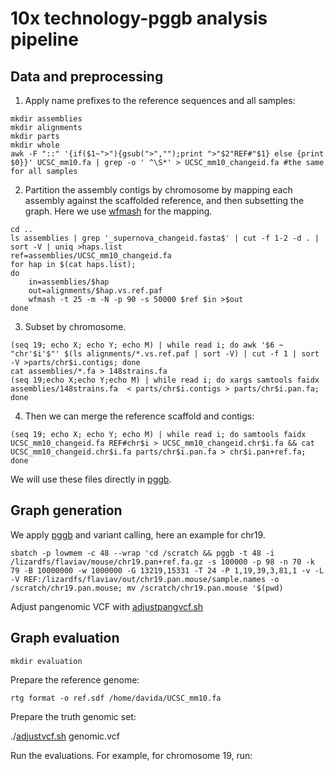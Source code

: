 # 10x technology-pggb analysis pipeline

## Data and preprocessing

1. Apply name prefixes to the reference sequences and all samples:
```
mkdir assemblies
mkdir alignments
mkdir parts
mkdir whole
awk -F "::" '{if($1~">"){gsub(">","");print ">"$2"REF#"$1} else {print $0}}' UCSC_mm10.fa | grep -o ' ^\S*' > UCSC_mm10_changeid.fa #the same for all samples
```

2. Partition the assembly contigs by chromosome by mapping each assembly against the scaffolded reference, and then subsetting the graph. Here we use [wfmash](https://github.com/ekg/wfmash) for the mapping.

```
cd ..
ls assemblies | grep '_supernova_changeid.fasta$' | cut -f 1-2 -d . | sort -V | uniq >haps.list
ref=assemblies/UCSC_mm10_changeid.fa
for hap in $(cat haps.list);
do
    in=assemblies/$hap
    out=alignments/$hap.vs.ref.paf
    wfmash -t 25 -m -N -p 90 -s 50000 $ref $in >$out
done

```

3. Subset by chromosome.

```
(seq 19; echo X; echo Y; echo M) | while read i; do awk '$6 ~ "chr'$i'$"' $(ls alignments/*.vs.ref.paf | sort -V) | cut -f 1 | sort -V >parts/chr$i.contigs; done
cat assemblies/*.fa > 148strains.fa
(seq 19;echo X;echo Y;echo M) | while read i; do xargs samtools faidx assemblies/148strains.fa  < parts/chr$i.contigs > parts/chr$i.pan.fa; done
```

4. Then we can merge the reference scaffold and contigs:

```
(seq 19; echo X; echo Y; echo M) | while read i; do samtools faidx UCSC_mm10_changeid.fa REF#chr$i > UCSC_mm10_changeid.chr$i.fa && cat UCSC_mm10_changeid.chr$i.fa parts/chr$i.pan.fa > chr$i.pan+ref.fa; done
```

We will use these files directly in [pggb](https://github.com/pangenome/pggb).


## Graph generation

We apply [pggb](https://github.com/pangenome/pggb) and variant calling, here an example for chr19.

```
sbatch -p lowmem -c 48 --wrap 'cd /scratch && pggb -t 48 -i /lizardfs/flaviav/mouse/chr19.pan+ref.fa.gz -s 100000 -p 98 -n 70 -k 79 -B 10000000 -w 1000000 -G 13219,15331 -T 24 -P 1,19,39,3,81,1 -v -L  -V REF:/lizardfs/flaviav/out/chr19.pan.mouse/sample.names -o /scratch/chr19.pan.mouse; mv /scratch/chr19.pan.mouse '$(pwd)
```
Adjust pangenomic VCF with [adjustpangvcf.sh](script/adjustpangvcf.sh)

## Graph evaluation
```
mkdir evaluation
```
Prepare the reference genome:
```
rtg format -o ref.sdf /home/davida/UCSC_mm10.fa
```
Prepare the truth genomic set:

./[adjustvcf.sh](script/adjustvcf.sh) genomic.vcf

Run the evaluations. For example, for chromosome 19, run:


